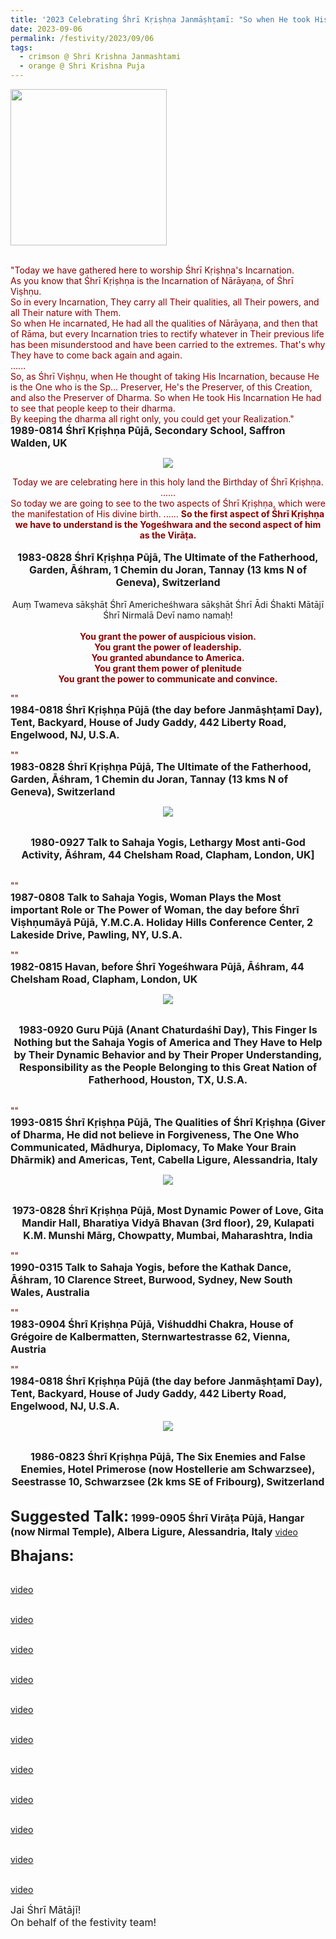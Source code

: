 ```yaml
---
title: '2023 Celebrating Śhrī Kṛiṣhṇa Janmāṣhṭamī: "So when He took His Incarnation He had to see that people keep to their dharma. By keeping the dharma all right only, you could get your Realization." '
date: 2023-09-06
permalink: /festivity/2023/09/06
tags:
  - crimson @ Shri Krishna Janmashtami
  - orange @ Shri Krishna Puja
---
```


<div style="text-align: left"><img src="/images/image1.png" width="250" /></div><br>

<p>
<font color="DarkRed">"Today we have gathered here to worship Śhrī Kṛiṣhṇa's Incarnation.<br>
As you know that Śhrī Kṛiṣhṇa is the Incarnation of Nārāyaṇa, of Śhrī Viṣhṇu.<br>
So in every Incarnation, They carry all Their qualities, all Their powers, and all Their nature with Them.<br>
So when He incarnated, He had all the qualities of Nārāyaṇa, and then that of Rāma, but every Incarnation tries to rectify whatever in Their previous life has been misunderstood and have been carried to the extremes. That's why They have to come back again and again.<br>
......<br>
So, as Śhrī Viṣhṇu, when He thought of taking His Incarnation, because He is the One who is the Sp... Preserver, He's the Preserver, of this Creation, and also the Preserver of Dharma. So when He took His Incarnation He had to see that people keep to their dharma.<br>
By keeping the dharma all right only, you could get your Realization."</font><br>
<font size="+0"><b>1989-0814 Śhrī Kṛiṣhṇa Pūjā, Secondary School, Saffron Walden, UK</b></font>
</p>

<div style="text-align: center"><img src="/images/image1215.png" /></div>

<p style="text-align:center;">
<font color="DarkRed">Today we are celebrating here in this holy land the Birthday of Śhrī Kṛiṣhṇa.<br>
......<br>
So today we are going to see to the two aspects of Śhrī Kṛiṣhṇa, which were the manifestation of His divine birth. ...... <b>So the first aspect of Śhrī Kṛiṣhṇa we have to understand is the Yogeśhwara and the second aspect of him as the Virāṭa.</b><br>
</font><br>
<font size="+0"><b>1983-0828 Śhrī Kṛiṣhṇa Pūjā, The Ultimate of the Fatherhood, Garden, Āśhram, 1 Chemin du Joran, Tannay (13 kms N of Geneva), Switzerland</b></font><br>
<br>
Auṃ Twameva sākṣhāt Śhrī Americheśhwara sākṣhāt Śhrī Ādi Śhakti Mātājī Śhrī Nirmalā Devī namo namaḥ!<br>
<br>
<font color="DarkRed"><b>You grant the power of auspicious vision.<br>
You grant the power of leadership.<br>
You granted abundance to America.<br>
You grant them power of plenitude<br>
You grant the power to communicate and convince.</b></font>
</p>

<p>
<font color="DarkRed">""</font><br>
<font size="+0"><b>1984-0818 Śhrī Kṛiṣhṇa Pūjā (the day before Janmāṣhṭamī Day), Tent, Backyard, House of Judy Gaddy, 442 Liberty Road, Engelwood, NJ, U.S.A.</b></font>
</p>

<p>
<font color="DarkRed">""</font><br>
<font size="+0"><b>1983-0828 Śhrī Kṛiṣhṇa Pūjā, The Ultimate of the Fatherhood, Garden, Āśhram, 1 Chemin du Joran, Tannay (13 kms N of Geneva), Switzerland</b></font>
</p>

<div style="text-align: center"><img src="/images/image1216.png" /></div>

<p style="text-align:center;">
<font color="DarkRed"><b></b></font><br>
<font size="+0"><b>1980-0927 Talk to Sahaja Yogis, Lethargy Most anti-God Activity, Āśhram, 44 Chelsham Road, Clapham, London, UK]</b></font><br>
<br>
</p>

<p>
<font color="DarkRed">""</font><br>
<font size="+0"><b>1987-0808 Talk to Sahaja Yogis, Woman Plays the Most important Role or The Power of Woman, the day before Śhrī Viṣhṇumāyā Pūjā, Y.M.C.A. Holiday Hills Conference Center, 2 Lakeside Drive, Pawling, NY, U.S.A.</b></font>
</p>

<p>
<font color="DarkRed">""</font><br>
<font size="+0"><b>1982-0815 Havan, before Śhrī Yogeśhwara Pūjā, Āśhram, 44 Chelsham Road, Clapham, London, UK</b></font>
</p>

<div style="text-align: center"><img src="/images/image1217.png" /></div>

<p style="text-align:center;">
<font color="DarkRed"><b></b></font><br>
<font size="+0"><b>1983-0920 Guru Pūjā (Anant Chaturdaśhī Day), This Finger Is Nothing but the Sahaja Yogis of America and They Have to Help by Their Dynamic Behavior and by Their Proper Understanding, Responsibility as the People Belonging to this Great Nation of Fatherhood, Houston, TX, U.S.A.</b></font><br>
<br>
</p>

<p>
<font color="DarkRed">""</font><br>
<font size="+0"><b>1993-0815 Śhrī Kṛiṣhṇa Pūjā, The Qualities of Śhrī Kṛiṣhṇa (Giver of Dharma, He did not believe in Forgiveness, The One Who Communicated, Mādhurya, Diplomacy, To Make Your Brain Dhārmik) and Americas, Tent, Cabella Ligure, Alessandria, Italy</b></font>
</p>

<div style="text-align: center"><img src="/images/image1218.png" /></div>

<p style="text-align:center;">
<font color="DarkRed"><b></b></font><br>
<font size="+0"><b>1973-0828 Śhrī Kṛiṣhṇa Pūjā, Most Dynamic Power of Love, Gita Mandir Hall, Bharatiya Vidyā Bhavan (3rd floor), 29, Kulapati K.M. Munshi Mārg, Chowpatty, Mumbai, Maharashtra, India</b></font>
</p>

<p>
<font color="DarkRed">""</font><br>
<font size="+0"><b>1990-0315 Talk to Sahaja Yogis, before the Kathak Dance, Āśhram, 10 Clarence Street, Burwood, Sydney, New South Wales, Australia</b></font>
</p>

<p>
<font color="DarkRed">""</font><br>
<font size="+0"><b>1983-0904 Śhrī Kṛiṣhṇa Pūjā, Viśhuddhi Chakra, House of Grégoire de Kalbermatten, Sternwartestrasse 62, Vienna, Austria</b></font>
</p>

<p>
<font color="DarkRed">""</font><br>
<font size="+0"><b>1984-0818 Śhrī Kṛiṣhṇa Pūjā (the day before Janmāṣhṭamī Day), Tent, Backyard, House of Judy Gaddy, 442 Liberty Road, Engelwood, NJ, U.S.A.</b></font>
</p>

<div style="text-align: center"><img src="/images/image1219.png" /></div>

<p style="text-align:center;">
<font color="DarkRed"><b></b></font><br>
<font size="+0"><b>1986-0823 Śhrī Kṛiṣhṇa Pūjā, The Six Enemies and False Enemies, Hotel Primerose (now Hostellerie am Schwarzsee), Seestrasse 10, Schwarzsee (2k kms SE of Fribourg), Switzerland</b></font><br>
<br>
</p>

<font size="+2"><b>Suggested Talk:</b></font> 
<font size="+0"><b>1999-0905 Śhrī Virāṭa Pūjā, Hangar (now Nirmal Temple), Albera Ligure, Alessandria, Italy</b></font>
<a href=""> video</a><br>

<font size="+2"><b>Bhajans:</b></font>

<p>
<font color="green"><b></b></font><br>
<a href="">video</a>
</p>

<p>
<font color="green"><b></b></font><br>
<a href="">video</a>
</p>
 
<p>
<font color="green"><b></b></font><br>
<a href="">video</a> 
</p>

<p>
<font color="green"><b></b></font><br>
<a href="">video</a> 
</p>

<p>
<font color="green"><b></b></font><br>
<a href="">video</a> 
</p>

<p>
<font color="green"><b></b></font><br>
<a href="">video</a>
</p>

<p>
<font color="green"><b></b></font><br>
<a href="">video</a>
</p>
 
<p>
<font color="green"><b></b></font><br>
<a href="">video</a> 
</p>

<p>
<font color="green"><b></b></font><br>
<a href="">video</a> 
</p>

<p>
<font color="green"><b></b></font><br>
<a href="">video</a> 
</p>

<p>
<font color="green"><b></b></font><br>
<a href="">video</a> 
</p>

<p>
<font size="+0">Jai Śhrī Mātājī!<br>
On behalf of the festivity team!</font>
</p>